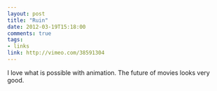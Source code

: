 ```yaml
---
layout: post
title: "Ruin"
date: 2012-03-19T15:18:00
comments: true
tags:
- links
link: http://vimeo.com/38591304
---
```

I love what is possible with animation. The future of movies looks very good.
